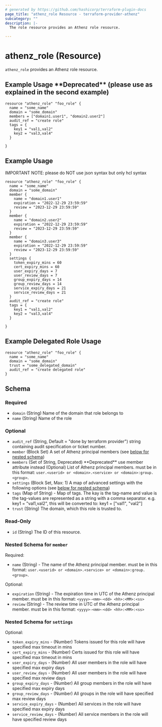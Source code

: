 ```yaml
---
# generated by https://github.com/hashicorp/terraform-plugin-docs
page_title: "athenz_role Resource - terraform-provider-athenz"
subcategory: ""
description: |-
  The role resource provides an Athenz role resource.

---
```


# athenz_role (Resource)

`athenz_role` provides an Athenz role resource.

## Example Usage \*\*Deprecated** (please use as explained in the second example)

```hcl
resource "athenz_role" "foo_role" {
  name = "some_name"
  domain = "some_domain"
  members = ["domain1.user1", "domain2.user2"]
  audit_ref = "create role"
  tags = {
    key1 = "val1,val2"
    key2 = "val3,val4"
  }
  
}
```

## Example Usage

IMPORTANT NOTE: please do NOT use json syntax but only hcl syntax

```hcl
resource "athenz_role" "foo_role" {
  name = "some_name"
  domain = "some_domain"
  member {
    name = "domain1.user1"
    expiration = "2022-12-29 23:59:59"
    review = "2023-12-29 23:59:59"
  }
  member {
    name = "domain2.user2"
    expiration = "2022-12-29 23:59:59"
    review = "2023-12-29 23:59:59"
  }
  member {
    name = "domain3.user3"
    expiration = "2022-12-29 23:59:59"
    review = "2023-12-29 23:59:59"
  }
  settings {
    token_expiry_mins = 60
    cert_expiry_mins = 60
    user_expiry_days = 7
    user_review_days = 7
    group_expiry_days = 14
    group_review_days = 14
    service_expiry_days = 21
    service_review_days = 21
  }
  audit_ref = "create role"
  tags = {
    key1 = "val1,val2"
    key2 = "val3,val4"
  }
  
}
```

## Example Delegated Role Usage

```hcl
resource "athenz_role" "foo_role" {
  name = "some_name"
  domain = "some_domain"
  trust = "some_delegated_domain"
  audit_ref = "create delegated role"
}
```

<!-- schema generated by tfplugindocs -->
## Schema

### Required

- `domain` (String) Name of the domain that role belongs to
- `name` (String) Name of the role

### Optional

- `audit_ref` (String, Default = "done by terraform provider")  string containing audit specification or ticket number.
- `member` (Block Set) A set of Athenz principal members (see [below for nested schema](#nestedblock--member))
- `members` (Set of String, Deprecated) \*\*Deprecated** use member attribute instead (Optional) List of Athenz principal members. must be in this format: `user.<userid> or <domain>.<service> or <domain>:group.<group>`.
- `settings` (Block Set, Max: 1) A map of advanced settings with the following options (see [below for nested schema](#nestedblock--settings))
- `tags` (Map of String) - Map of tags. The kay is the tag-name and value is the tag-values are represented as a string with a comma separator. e.g. key1 = "val1,val2", this will be converted to: key1 = ["val1", "val2"]
- `trust` (String) The domain, which this role is trusted to.

### Read-Only

- `id` (String) The ID of this resource.

<a id="nestedblock--member"></a>
### Nested Schema for `member`

Required:

- `name` (String) - The name of the Athenz principal member. must be in this format: `user.<userid> or <domain>.<service> or <domain>:group.<group>`.

Optional:

- `expiration` (String) - The expiration time in UTC of the Athenz principal member. must be in this format: `<yyyy>-<mm>-<dd> <hh>:<MM>:<ss>`
- `review` (String) - The review time in UTC of the Athenz principal member. must be in this format: `<yyyy>-<mm>-<dd> <hh>:<MM>:<ss>`


<a id="nestedblock--settings"></a>
### Nested Schema for `settings`

Optional:

- `token_expiry_mins` - (Number)   Tokens issued for this role will have specified max timeout in mins
- `cert_expiry_mins` - (Number)    Certs issued for this role will have specified max timeout in mins
- `user_expiry_days` - (Number)    All user members in the role will have specified max expiry days
- `user_review_days` - (Number)    All user members in the role will have specified max review days
- `group_expiry_days` - (Number)   All group members in the role will have specified max expiry days
- `group_review_days` - (Number)   All groups in the role will have specified max review days
- `service_expiry_days` - (Number) All services in the role will have specified max expiry days
- `service_review_days` - (Number) All service members in the role will have specified review days
